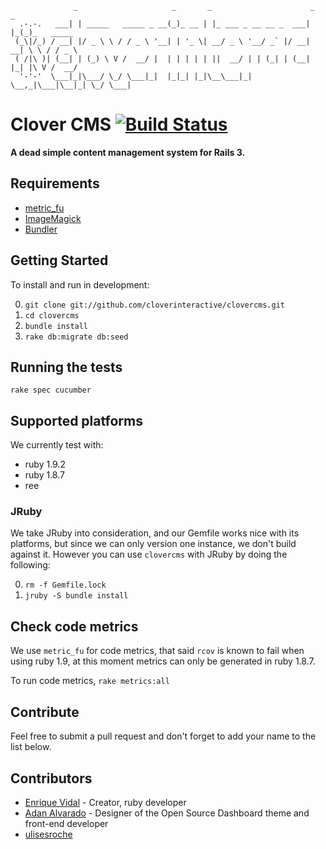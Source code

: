 ```
              _                     _       _                      _   _
  .-.-.   ___| | _____   _____ _ __(_)_ __ | |_ ___ _ __ __ _  ___| |_(_)_   _____
 (_\|/_) / __| |/ _ \ \ / / _ \ '__| | '_ \| __/ _ \ '__/ _` |/ __| __| \ \ / / _ \
 ( /|\ )| (__| | (_) \ V /  __/ |  | | | | | ||  __/ | | (_| | (__| |_| |\ V /  __/
  '-'-'  \___|_|\___/ \_/ \___|_|  |_|_| |_|\__\___|_|  \__,_|\___|\__|_| \_/ \___|
```

# Clover CMS [![Build Status](http://travis-ci.org/cloverinteractive/clovercms.png)](http://travis-ci.org/cloverinteractive/clovercms)

__A dead simple content management system for Rails 3.__

## Requirements

* [metric_fu](http://metric-fu.rubyforge.org/)
* [ImageMagick](http://www.imagemagick.org/script/install-source.php)
* [Bundler](http://gembundler.com)

## Getting Started

To install and run in development:

0. `git clone git://github.com/cloverinteractive/clovercms.git`
1. `cd clovercms`
2. `bundle install`
3. `rake db:migrate db:seed`

## Running the tests

`rake spec cucumber`

## Supported platforms

We currently test with:

* ruby 1.9.2
* ruby 1.8.7
* ree

### JRuby

We take JRuby into consideration, and our Gemfile works nice with its platforms, but since we can only version one instance, we don't build against it. However you can use `clovercms` with JRuby by doing the following:

0. `rm -f Gemfile.lock`
1. `jruby -S bundle install`

## Check code metrics

We use `metric_fu` for code metrics, that said `rcov` is known to fail when using ruby 1.9, at this moment metrics can only be generated in ruby 1.8.7.

To run code metrics, `rake metrics:all`

## Contribute

Feel free to submit a pull request and don't forget to add your name to the list below.

## Contributors

* [Enrique Vidal](http://github.com/EnriqueVidal) - Creator, ruby developer
* [Adan Alvarado](http://github.com/aalvarado) - Designer of the Open Source Dashboard theme and front-end developer
* [ulisesroche](http://github.com/ulisesroche)
